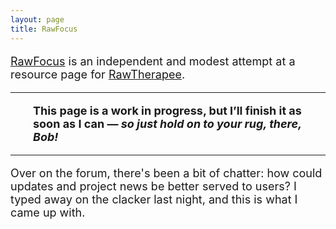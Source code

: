 ```yaml
---
layout: page
title: RawFocus
---
```


<font size="4">

<a href="https://martbetz.github.io/WIP/rawfocus.html">RawFocus</a> is an independent and modest attempt at a resource page for <a href="https://rawtherapee.com">RawTherapee</a>.

<hr><p><span style="display:block; margin-left:2em; margin-right:2em">
<b>This page is a work in progress, but I’ll finish it  as soon as I can — <i>so just hold on to your rug, there, Bob!</i></b><hr>
</span></p>

Over on the forum, there's been a bit of chatter: how could updates and project news be better served to users? I typed away on the clacker last night, and this is what I came up with.

</font>


<!--

### RawTherapee? What's that? ###

[RawTherapee](https://rawtherapee.com) is a powerful image-processing tool that's free and open source.

-->
